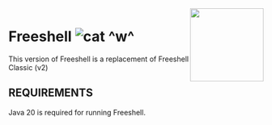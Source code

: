 <img align="right" height="145" src="https://novagoncdn.netlify.app/logo/freeshell/Freeshell%20Icon.png">

# Freeshell ![cat ^w^](https://nukocities.neocities.org/nuko/react/cat12.gif)

This version of Freeshell is a replacement of Freeshell Classic (v2)

## REQUIREMENTS
Java 20 is required for running Freeshell.
